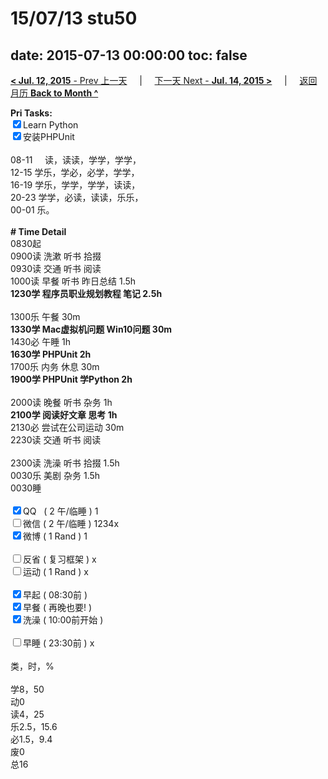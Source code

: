 # 15/07/13 stu50

date: 2015-07-13 00:00:00
toc: false
---
[**< Jul. 12, 2015** - Prev 上一天](/lifelogs/2015/07/d12.html) &nbsp; &nbsp; | &nbsp; &nbsp; [下一天 Next - **Jul. 14, 2015 >**](/lifelogs/2015/07/d14.html) &nbsp; &nbsp; |  &nbsp; &nbsp; [返回月历 **Back to Month ^**](/lifelogs/2015/07/index.html)
<br/><div><b>Pri Tasks:</b></div><div><input checked="true" type="checkbox"/>Learn Python</div><div><input checked="true" type="checkbox"/>安装PHPUnit</div><div><br/></div><div>08-11     读，读读，学学，学学，</div><div>12-15 学乐，学必，必学，学学，</div><div>16-19 学乐，学学，学学，读读，</div><div>20-23 学学，必读，读读，乐乐，</div><div>00-01 乐。</div><div><br/></div><div><b># Time Detail</b></div><div>0830起</div><div>0900读 洗漱 听书 拾掇</div><div>0930读 交通 听书 阅读</div><div>1000读 早餐 听书 昨日总结 1.5h</div><div><b>1230学 程序员职业规划教程 笔记 2.5h</b></div><div><br/></div><div>1300乐 午餐 30m</div><div><b>1330学 Mac虚拟机问题 Win10问题 30m</b></div><div>1430必 午睡 1h</div><div><b>1630学 PHPUnit 2h</b></div><div>1700乐 内务 休息 30m</div><div><b>1900学 PHPUnit 学Python 2h</b></div><div><br/></div><div>2000读 晚餐 听书 杂务 1h</div><div><b>2100学 阅读好文章 思考 1h</b></div><div>2130必 尝试在公司运动 30m</div><div>2230读 交通 听书 阅读</div><div><br/></div><div>2300读 洗澡 听书 拾掇 1.5h</div><div>0030乐 美剧 杂务 1.5h</div><div>0030睡</div><div><br/></div><div><input checked="true" type="checkbox"/>QQ   ( 2 午/临睡 ) 1</div><div><input type="checkbox"/>微信 ( 2 午/临睡 ) 1234x</div><div><input checked="true" type="checkbox"/>微博 ( 1 Rand ) 1</div><div><br/></div><div><input type="checkbox"/>反省 ( 复习框架 ) x</div><div><input type="checkbox"/>运动 ( 1 Rand ) x</div><div><br/></div><div><input checked="true" type="checkbox"/>早起 ( 08:30前 )</div><div><input checked="true" type="checkbox"/>早餐 ( 再晚也要! )</div><div><input checked="true" type="checkbox"/>洗澡 ( 10:00前开始 )</div><div><br/></div><div><input type="checkbox"/>早睡 ( 23:30前 ) x</div><div><br/></div><div>类，时，%</div><div><br/></div><div>学8，50</div><div>动0</div><div>读4，25</div><div>乐2.5，15.6</div><div>必1.5，9.4</div><div>废0</div><div>总16</div>
